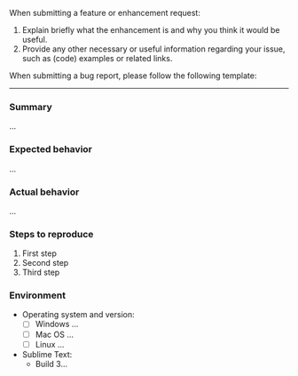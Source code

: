 When submitting a feature or enhancement request:

1. Explain briefly what the enhancement is and why you think it would be useful.
2. Provide any other necessary or useful information regarding your issue, such as (code) examples or related links.


When submitting a bug report, please follow the following template:

---


### Summary

...


### Expected behavior

...


### Actual behavior

...


### Steps to reproduce

1. First step
2. Second step
3. Third step


### Environment

* Operating system and version:
  * [ ] Windows ...
  * [ ] Mac OS ...
  * [ ] Linux ...

* Sublime Text:
  * Build 3...
